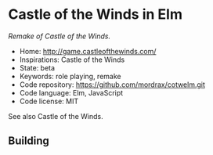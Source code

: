 # Castle of the Winds in Elm

_Remake of Castle of the Winds._

- Home: http://game.castleofthewinds.com/
- Inspirations: Castle of the Winds
- State: beta
- Keywords: role playing, remake
- Code repository: https://github.com/mordrax/cotwelm.git
- Code language: Elm, JavaScript
- Code license: MIT

See also Castle of the Winds.

## Building
